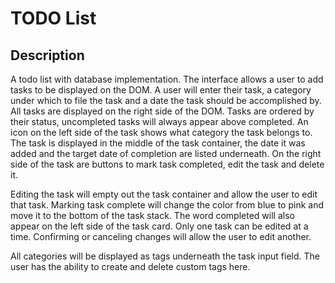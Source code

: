 # TODO List

## Description

A todo list with database implementation. The interface allows a user to add tasks to be displayed on the DOM. A user will enter their task, a category under which to file the task and a date the task should be accomplished by. All tasks are displayed on the right side of the DOM. Tasks are ordered by their status, uncompleted tasks will always appear above completed. An icon on the left side of the task shows what category the task belongs to. The task is displayed in the middle of the task container, the date it was added and the target date of completion are listed underneath. On the right side of the task are buttons to mark task completed, edit the task and delete it.

Editing the task will empty out the task container and allow the user to edit that task. Marking task complete will change the color from blue to pink and move it to the bottom of the task stack. The word completed will also appear on the left side of the task card. Only one task can be edited at a time. Confirming or canceling changes will allow the user to edit another.

All categories will be displayed as tags underneath the task input field. The user has the ability to create and delete custom tags here.
